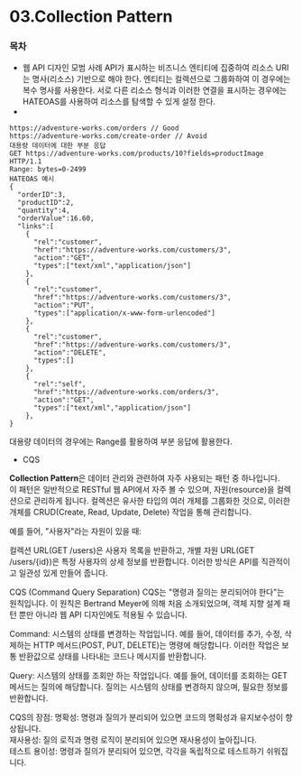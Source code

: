 # 03.Collection Pattern

### 목차

* 웹 API 디자인 모범 사례
  API가 표시하는 비즈니스 엔티티에 집중하여 리소스 URI는 명사(리소스) 기반으로 해야 한다.
  엔티티는 컬렉션으로 그룹화하여 이 경우에는 복수 명사를 사용한다.
  서로 다른 리소스 형식과 이러한 연결을 표시하는 경우에는 HATEOAS를 사용하여 리소스를 탐색할 수 있게 설정 한다.
* 
  
```
https://adventure-works.com/orders // Good
https://adventure-works.com/create-order // Avoid
대용량 데이터에 대한 부분 응답
GET https://adventure-works.com/products/10?fields=productImage HTTP/1.1
Range: bytes=0-2499 
HATEOAS 예시
{
  "orderID":3,
  "productID":2,
  "quantity":4,
  "orderValue":16.60,
  "links":[
    {
      "rel":"customer",
      "href":"https://adventure-works.com/customers/3",
      "action":"GET",
      "types":["text/xml","application/json"]
    },
    {
      "rel":"customer",
      "href":"https://adventure-works.com/customers/3",
      "action":"PUT",
      "types":["application/x-www-form-urlencoded"]
    },
    {
      "rel":"customer",
      "href":"https://adventure-works.com/customers/3",
      "action":"DELETE",
      "types":[]
    },
    {
      "rel":"self",
      "href":"https://adventure-works.com/orders/3",
      "action":"GET",
      "types":["text/xml","application/json"]
    },
}
```

대용량 데이터의 경우에는 Range를 활용하여 부분 응답에 활용한다.

* CQS <br> 

**Collection Pattern**은 데이터 관리와 관련하여 자주 사용되는 패턴 중 하나입니다. <br>
이 패턴은 일반적으로 RESTful 웹 API에서 자주 볼 수 있으며, 자원(resource)을 컬렉션으로 관리하게 됩니다. 컬렉션은 유사한 타입의 여러 개체를 그룹화한 것으로, 이러한 개체를 CRUD(Create, Read, Update, Delete) 작업을 통해 관리합니다.

예를 들어, "사용자"라는 자원이 있을 때:

컬렉션 URL(GET /users)은 사용자 목록을 반환하고,
개별 자원 URL(GET /users/{id})은 특정 사용자의 상세 정보를 반환합니다.
이러한 방식은 API를 직관적이고 일관성 있게 만들어 줍니다.

CQS (Command Query Separation)
CQS는 "명령과 질의는 분리되어야 한다"는 원칙입니다. 이 원칙은 Bertrand Meyer에 의해 처음 소개되었으며, 
객체 지향 설계 패턴 뿐만 아니라 웹 API 디자인에도 적용될 수 있습니다.

Command: 시스템의 상태를 변경하는 작업입니다. 예를 들어, 데이터를 추가, 수정, 삭제하는 HTTP 메서드(POST, PUT, DELETE)는 명령에 해당합니다. 이러한 작업은 보통 반환값으로 상태를 나타내는 코드나 메시지를 반환합니다.

Query: 시스템의 상태를 조회만 하는 작업입니다. 예를 들어, 데이터를 조회하는 GET 메서드는 질의에 해당합니다. 질의는 시스템의 상태를 변경하지 않으며, 필요한 정보를 반환합니다.

CQS의 장점:
명확성: 명령과 질의가 분리되어 있으면 코드의 명확성과 유지보수성이 향상됩니다. <BR>
재사용성: 질의 로직과 명령 로직이 분리되어 있으면 재사용성이 높아집니다. <BR>
테스트 용이성: 명령과 질의가 분리되어 있으면, 각각을 독립적으로 테스트하기 쉬워집니다.<BR>
